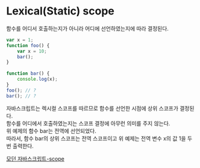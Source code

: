 # Lexical(Static) scope
함수를 어디서 호출하는지가 아니라 어디에 선언하였는지에 따라 결정된다.
```javascript
var x = 1;
function foo() {
    var x = 10;
    bar();
}
  
function bar() {
    console.log(x);
}
foo(); // ?
bar(); // ?
```
자바스크립트는 렉시컬 스코프를 따르므로 함수를 선언한 시점에 상위 스코프가 결정된다.   
함수를 어디에서 호출하였는지는 스코프 결정에 아무런 의미를 주지 않는다.   
위 예제의 함수 bar는 전역에 선언되었다.   
따라서, 함수 bar의 상위 스코프는 전역 스코프이고 위 예제는 전역 변수 x의 값 1을 두번 출력한다.

[모던 자바스크립트-scope](https://poiemaweb.com/js-scope)